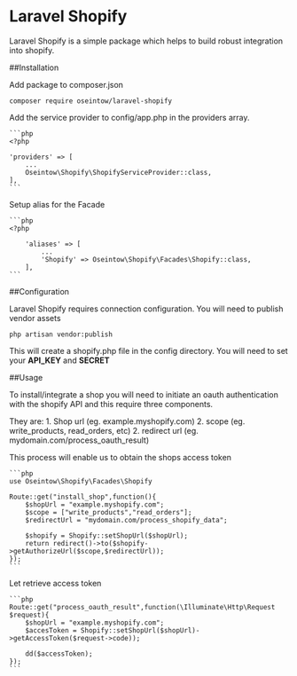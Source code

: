 # Laravel Shopify

Laravel Shopify is a simple package which helps to build robust integration into shopify.

##Installation

Add package to composer.json

    composer require oseintow/laravel-shopify

Add the service provider to config/app.php in the providers array.

    ```php
    <?php

    'providers' => [
        ...
        Oseintow\Shopify\ShopifyServiceProvider::class,
    ],
    ```

Setup alias for the Facade

    ```php
    <?php

        'aliases' => [
            ...
            'Shopify' => Oseintow\Shopify\Facades\Shopify::class,
        ],
    ```

##Configuration

Laravel Shopify requires connection configuration. You will need to publish vendor assets

    php artisan vendor:publish

This will create a shopify.php file in the config directory. You will need to set your **API_KEY** and **SECRET**

##Usage

To install/integrate a shop you will need to initiate an oauth authentication with the shopify API and this require three components.

They are:
    1. Shop url (eg. example.myshopify.com)
    2. scope (eg. write_products, read_orders, etc)
    2. redirect url (eg. mydomain.com/process_oauth_result)

This process will enable us to obtain the shops access token

    ```php
    use Oseintow\Shopify\Facades\Shopify

    Route::get("install_shop",function(){
        $shopUrl = "example.myshopify.com";
        $scope = ["write_products","read_orders"];
        $redirectUrl = "mydomain.com/process_shopify_data";

        $shopify = Shopify::setShopUrl($shopUrl);
        return redirect()->to($shopify->getAuthorizeUrl($scope,$redirectUrl));
    });
    ```

Let retrieve access token

    ```php
    Route::get("process_oauth_result",function(\Illuminate\Http\Request $request){
        $shopUrl = "example.myshopify.com";
        $accesToken = Shopify::setShopUrl($shopUrl)->getAccessToken($request->code));

        dd($accessToken);
    });
    ```















